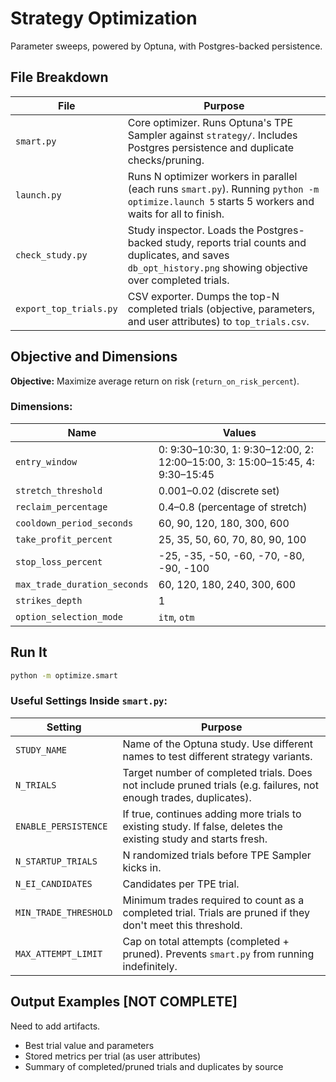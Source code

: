 # Strategy Optimization

Parameter sweeps, powered by Optuna, with Postgres-backed persistence.


## File Breakdown

| File | Purpose |
|---|---|
| `smart.py` | Core optimizer. Runs Optuna's TPE Sampler against `strategy/`. Includes Postgres persistence and duplicate checks/pruning. |
| `launch.py` | Runs N optimizer workers in parallel (each runs `smart.py`). Running `python -m optimize.launch 5` starts 5 workers and waits for all to finish. |
| `check_study.py` | Study inspector. Loads the Postgres-backed study, reports trial counts and duplicates, and saves `db_opt_history.png` showing objective over completed trials. |
| `export_top_trials.py` | CSV exporter. Dumps the top-N completed trials (objective, parameters, and user attributes) to `top_trials.csv`. |


## Objective and Dimensions

**Objective:** Maximize average return on risk (`return_on_risk_percent`).

### Dimensions:

| Name | Values |
|---|---|
| `entry_window` | 0: 9:30–10:30, 1: 9:30–12:00, 2: 12:00–15:00, 3: 15:00–15:45, 4: 9:30–15:45 |
| `stretch_threshold` | 0.001–0.02 (discrete set) |
| `reclaim_percentage` | 0.4–0.8 (percentage of stretch) |
| `cooldown_period_seconds` | 60, 90, 120, 180, 300, 600 |
| `take_profit_percent` | 25, 35, 50, 60, 70, 80, 90, 100 |
| `stop_loss_percent` | -25, -35, -50, -60, -70, -80, -90, -100 |
| `max_trade_duration_seconds` | 60, 120, 180, 240, 300, 600 |
| `strikes_depth` | 1 |
| `option_selection_mode` | `itm`, `otm` |


## Run It

```bash
python -m optimize.smart
```

### Useful Settings Inside `smart.py`:

| Setting | Purpose |
|---|---|
| `STUDY_NAME` | Name of the Optuna study. Use different names to test different strategy variants. |
| `N_TRIALS` | Target number of completed trials. Does not include pruned trials (e.g. failures, not enough trades, duplicates). |
| `ENABLE_PERSISTENCE` | If true, continues adding more trials to existing study. If false, deletes the existing study and starts fresh. |
| `N_STARTUP_TRIALS` | N randomized trials before TPE Sampler kicks in. |
| `N_EI_CANDIDATES` | Candidates per TPE trial. |
| `MIN_TRADE_THRESHOLD` | Minimum trades required to count as a completed trial. Trials are pruned if they don't meet this threshold. |
| `MAX_ATTEMPT_LIMIT` | Cap on total attempts (completed + pruned). Prevents `smart.py` from running indefinitely. |

## Output Examples [NOT COMPLETE]

Need to add artifacts.

- Best trial value and parameters
- Stored metrics per trial (as user attributes)
- Summary of completed/pruned trials and duplicates by source